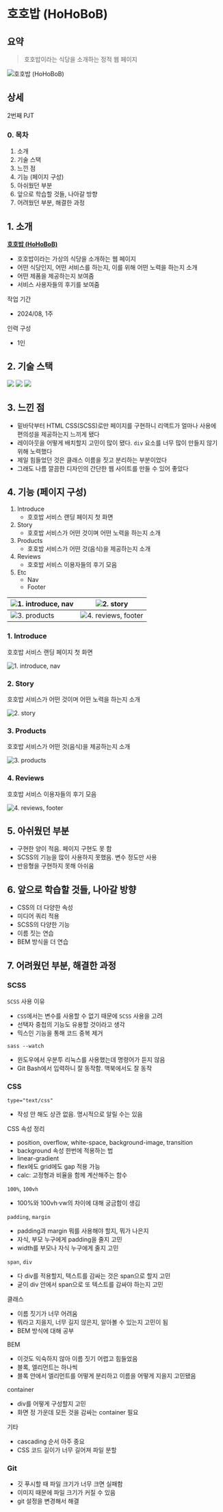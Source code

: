 # 호호밥 (HoHoBoB)

## 요약

> 호호밥이라는 식당을 소개하는 정적 웹 페이지

![호호밥 (HoHoBoB)](./assets/00-hohobob.png)

## 상세

2번째 PJT

### 0. 목차

1. 소개
2. 기술 스택
3. 느낀 점
4. 기능 (페이지 구성)
5. 아쉬웠던 부분
6. 앞으로 학습할 것들, 나아갈 방향
7. 어려웠던 부분, 해결한 과정

## 1. 소개

**[호호밥 (HoHoBoB)](https://hhejo.github.io/hohobob/)**

- 호호밥이라는 가상의 식당을 소개하는 웹 페이지
- 어떤 식당인지, 어떤 서비스를 하는지, 이를 위해 어떤 노력을 하는지 소개
- 어떤 제품을 제공하는지 보여줌
- 서비스 사용자들의 후기를 보여줌

작업 기간

- 2024/08, 1주

인력 구성

- 1인

## 2. 기술 스택

<img src="https://img.shields.io/badge/html5-E34F26?style=for-the-badge&logo=html5&logoColor=white"> <img src="https://img.shields.io/badge/css3-1572B6?style=for-the-badge&logo=css3&logoColor=white"> <img src="https://img.shields.io/badge/sass-CC6699?style=for-the-badge&logo=sass&logoColor=white">

## 3. 느낀 점

- 밑바닥부터 HTML CSS(SCSS)로만 페이지를 구현하니 리액트가 얼마나 사용에 편의성을 제공하는지 느끼게 됐다
- 레이아웃을 어떻게 배치할지 고민이 많이 됐다. `div` 요소를 너무 많이 만들지 않기 위해 노력했다
- 제일 힘들었던 것은 클래스 이름을 짓고 분리하는 부분이었다
- 그래도 나름 깔끔한 디자인의 간단한 웹 사이트를 만들 수 있어 좋았다

## 4. 기능 (페이지 구성)

1. Introduce
   - 호호밥 서비스 랜딩 페이지 첫 화면
2. Story
   - 호호밥 서비스가 어떤 것이며 어떤 노력을 하는지 소개
3. Products
   - 호호밥 서비스가 어떤 것(음식)을 제공하는지 소개
4. Reviews
   - 호호밥 서비스 이용자들의 후기 모음
5. Etc
   - Nav
   - Footer

| ![1. introduce, nav](./assets/1-introduce-and-nav.png) | ![2. story](./assets/2-story.png)                        |
| ------------------------------------------------------ | -------------------------------------------------------- |
| ![3. products](./assets/3-products.png)                | ![4. reviews, footer](./assets/4-reviews-and-footer.png) |

### 1. Introduce

호호밥 서비스 랜딩 페이지 첫 화면

![1. introduce, nav](./assets/1-introduce-and-nav.png)

### 2. Story

호호밥 서비스가 어떤 것이며 어떤 노력을 하는지 소개

![2. story](./assets/2-story.png)

### 3. Products

호호밥 서비스가 어떤 것(음식)을 제공하는지 소개

![3. products](./assets/3-products.png)

### 4. Reviews

호호밥 서비스 이용자들의 후기 모음

![4. reviews, footer](./assets/4-reviews-and-footer.png)

## 5. 아쉬웠던 부분

- 구현한 양이 적음. 페이지 구현도 못 함
- SCSS의 기능을 많이 사용하지 못했음. 변수 정도만 사용
- 반응형을 구현하지 못해 아쉬움

## 6. 앞으로 학습할 것들, 나아갈 방향

- CSS의 더 다양한 속성
- 미디어 쿼리 적용
- SCSS의 다양한 기능
- 이름 짓는 연습
- BEM 방식을 더 연습

## 7. 어려웠던 부분, 해결한 과정

### SCSS

`SCSS` 사용 이유

- `CSS`에서는 변수를 사용할 수 없기 때문에 `SCSS` 사용을 고려
- 선택자 중첩의 기능도 유용할 것이라고 생각
- 믹스인 기능을 통해 코드 중복 제거

`sass --watch`

- 윈도우에서 우분투 리눅스를 사용했는데 명령어가 듣지 않음
- Git Bash에서 입력하니 잘 동작함. 맥북에서도 잘 동작

### CSS

`type="text/css"`

- 작성 안 해도 상관 없음. 명시적으로 알릴 수는 있음

CSS 속성 정리

- position, overflow, white-space, background-image, transition
- background 속성 한번에 적용하는 법
- linear-gradient
- flex에도 grid에도 gap 적용 가능
- calc: 고정형과 비율을 함께 계산해주는 함수

`100%`, `100vh`

- 100%와 100vh·vw의 차이에 대해 궁금함이 생김

`padding`, `margin`

- padding과 margin 뭐를 사용해야 할지, 뭐가 나은지
- 자식, 부모 누구에게 padding을 줄지 고민
- width를 부모나 자식 누구에게 줄지 고민

`span`, `div`

- 다 div를 적용할지, 텍스트를 감싸는 것은 span으로 할지 고민
- 굳이 div 안에서 span으로 또 텍스트를 감싸야 하는지 고민

클래스

- 이름 짓기가 너무 어려움
- 뭐라고 지을지, 너무 길지 않은지, 알아볼 수 있는지 고민이 됨
- BEM 방식에 대해 공부

BEM

- 이것도 익숙하지 않아 이름 짓기 어렵고 힘들었음
- 블록, 엘리먼트는 하나씩
- 블록 안에서 엘리먼트를 어떻게 분리하고 이름을 어떻게 지을지 고민됐음

container

- div를 어떻게 구성할지 고민
- 화면 정 가운데 모든 것을 감싸는 container 필요

기타

- cascading 순서 아주 중요
- CSS 코드 길이가 너무 길어져 파일 분할

### Git

- 깃 푸시할 때 파일 크기가 너무 크면 실패함
- 이미지 때문에 파일 크기가 커질 수 있음
- git 설정을 변경해서 해결
